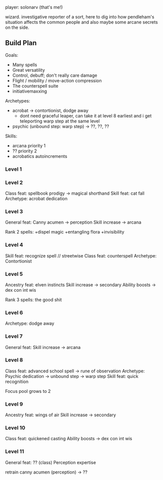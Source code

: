 player: solonarv (that's me!)

wizard. investigative reporter of a sort, here to dig into how pendleham's situation affects the common people and also maybe some arcane secrets on the side.

## Build Plan
Goals:
- Many spells
- Great versatility
- Control, debuff; don't really care damage
- Flight / mobility / move-action compression
- The counterspell suite
- initiativemaxxing

Archetypes:
- acrobat -> contortionist, dodge away
	- dont need graceful leaper, can take it at level 8 earliest and i get teleporting warp step at the same level
- psychic (unbound step: warp step) -> ??, ??, ??

Skills:
 - arcana priority 1
 - ?? priority 2
 - acrobatics autoincrements
### Level 1
### Level 2
Class feat: spellbook prodigy -> magical shorthand
Skill feat: cat fall
Archetype: acrobat dedication
### Level 3
General feat: Canny acumen -> perception
Skill increase -> arcana

Rank 2 spells:
+dispel magic
+entangling flora
+invisibility
### Level 4
Skill feat: recognize spell // streetwise
Class feat: counterspell
Archetype: Contortionist
### Level 5
Ancestry feat: elven instincts
Skill increase -> secondary
Ability boosts -> dex con int wis

Rank 3 spells:
the good shit
### Level 6
Archetype: dodge away
### Level 7
General feat: 
Skill increase -> arcana
### Level 8
Class feat: advanced school spell -> rune of observation
Archetype: Psychic dedication -> unbound step -> warp step
Skill feat: quick recognition

Focus pool grows to 2
### Level 9
Ancestry feat: wings of air
Skill increase -> secondary
### Level 10
Class feat: quickened casting
Ability boosts -> dex con int wis
### Level 11
General feat: ??
(class) Perception expertise

retrain canny acumen (perception) -> ??